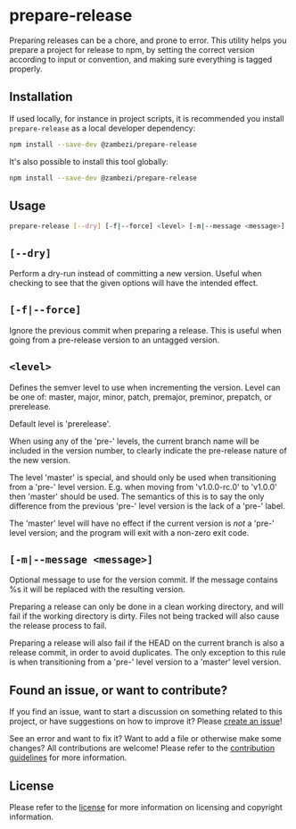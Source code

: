 prepare-release
===============

Preparing releases can be a chore, and prone to error. This utility helps you prepare a project for release to npm, by setting the correct version according to input or convention, and making sure everything is tagged properly.

Installation
------------

If used locally, for instance in project scripts, it is recommended you install `prepare-release` as a local developer dependency:

```bash
npm install --save-dev @zambezi/prepare-release
```

It's also possible to install this tool globally:

```bash
npm install --save-dev @zambezi/prepare-release
```

Usage
-----

```bash
prepare-release [--dry] [-f|--force] <level> [-m|--message <message>]
```

## `[--dry]`

Perform a dry-run instead of committing a new version. Useful
when checking to see that the given options will have the
intended effect.

## `[-f|--force]`

Ignore the previous commit when preparing a release. This is
useful when going from a pre-release version to an untagged
version.

## `<level>`

Defines the semver level to use when incrementing the version.
Level can be one of: master, major, minor, patch, premajor,
preminor, prepatch, or prerelease.

Default level is 'prerelease'.

When using any of the 'pre-' levels, the current branch name
will be included in the version number, to clearly indicate
the pre-release nature of the new version.

The level 'master' is special, and should only be used when
transitioning from a 'pre-' level version. E.g. when moving
from 'v1.0.0-rc.0' to 'v1.0.0' then 'master' should be used.
The semantics of this is to say the only difference from the
previous 'pre-' level version is the lack of a 'pre-' label.

The 'master' level will have no effect if the current version
is *not* a 'pre-' level version; and the program will exit
with a non-zero exit code.

## `[-m|--message <message>]`

Optional message to use for the version commit. If the message
contains %s it will be replaced with the resulting version.


Preparing a release can only be done in a clean working directory,
and will fail if the working directory is dirty. Files not being
tracked will also cause the release process to fail.

Preparing a release will also fail if the HEAD on the current
branch is also a release commit, in order to avoid duplicates.
The only exception to this rule is when transitioning from a
'pre-' level version to a 'master' level version.

Found an issue, or want to contribute?
--------------------------------------

If you find an issue, want to start a discussion on something related to this project, or have suggestions on how to improve it? Please [create an issue](../../issues/new)!

See an error and want to fix it? Want to add a file or otherwise make some changes? All contributions are welcome! Please refer to the [contribution guidelines](CONTRIBUTING.md) for more information.

License
-------

Please refer to the [license](LICENSE.md) for more information on licensing and copyright information.